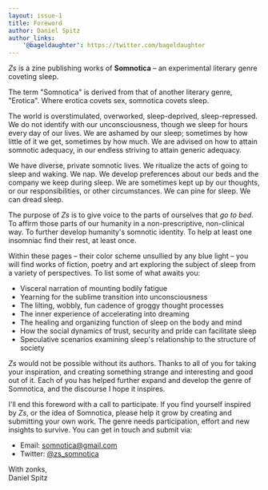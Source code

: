 ```yaml
---
layout: issue-1
title: Foreword
author: Daniel Spitz
author_links:
    '@bageldaughter': https://twitter.com/bageldaughter
---
```


*Zs* is a zine publishing works of **Somnotica** – an experimental literary genre coveting sleep.

The term "Somnotica" is derived from that of another literary genre, "Erotica". Where erotica covets sex, somnotica covets sleep.

The world is overstimulated, overworked, sleep-deprived, sleep-repressed. We do not identify with our unconsciousness, though we sleep for hours every day of our lives. We are ashamed by our sleep; sometimes by how little of it we get, sometimes by how much. We are advised on how to attain somnotic adequacy, in our endless striving to attain generic adequacy.

We have diverse, private somnotic lives. We ritualize the acts of going to sleep and waking. We nap. We develop preferences about our beds and the company we keep during sleep. We are sometimes kept up by our thoughts, or our responsibilities, or other circumstances. We can pine for sleep. We can dread sleep.

The purpose of *Zs* is to give voice to the parts of ourselves that *go to bed*. To affirm those parts of our humanity in a non-prescriptive, non-clinical way. To further develop humanity's somnotic identity. To help at least one insomniac find their rest, at least once.

Within these pages – their color scheme unsullied by any blue light – you will find works of fiction, poetry and art exploring the subject of sleep from a variety of perspectives. To list some of what awaits you:

- Visceral narration of mounting bodily fatigue
- Yearning for the sublime transition into unconsciousness
- The lilting, wobbly, fun cadence of groggy thought processes
- The inner experience of accelerating into dreaming
- The healing and organizing function of sleep on the body and mind
- How the social dynamics of trust, security and pride can facilitate sleep
- Speculative scenarios examining sleep's relationship to the structure of society

*Zs* would not be possible without its authors. Thanks to all of you for taking your inspiration, and creating something strange and interesting and good out of it. Each of you has helped further expand and develop the genre of Somnotica, and the discourse I hope it inspires.

I'll end this foreword with a call to participate. If you find yourself inspired by *Zs*, or the idea of Somnotica, please help it grow by creating and submitting your own work. The genre needs participation, effort and new insights to survive. You can get in touch and submit via:

- Email: <somnotica@gmail.com>
- Twitter: [@zs_somnotica](https://twitter.com/zs_somnotica)

With zonks,
<br/>Daniel Spitz